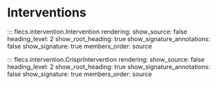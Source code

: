 # Interventions

::: flecs.intervention.Intervention
    rendering:
        show_source: false
        heading_level: 2
        show_root_heading: true
        show_signature_annotations: false
        show_signature: true
        members_order: source

::: flecs.intervention.CrisprIntervention
    rendering:
        show_source: false
        heading_level: 2
        show_root_heading: true
        show_signature_annotations: false
        show_signature: true
        members_order: source
